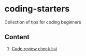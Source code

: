 # coding-starters
Collection of tips for coding beginners

## Content
1. [Code review check list](code-review-checklist.md)
